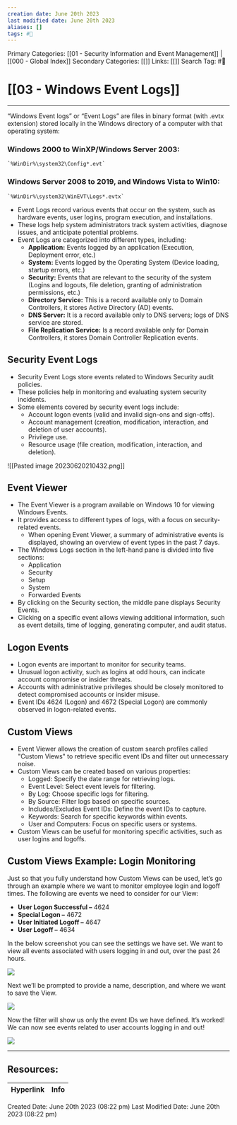 ```yaml
---
creation date: June 20th 2023
last modified date: June 20th 2023
aliases: []
tags: #📖
---
```


Primary Categories: [[01 - Security Information and Event Management]] | [[000 - Global Index]] 
Secondary Categories: [[]] 
Links: [[]] 
Search Tag: #📖  

# [[03 - Windows Event Logs]]  
---

“Windows Event logs” or “Event Logs” are files in binary format (with .evtx extension) stored locally in the Windows directory of a computer with that operating system:

### Windows 2000 to WinXP/Windows Server 2003:
    `%WinDir%\system32\Config*.evt`

### Windows Server 2008 to 2019, and Windows Vista to Win10:  
    `%WinDir%\system32\WinEVT\Logs*.evtx`

- Event Logs record various events that occur on the system, such as hardware events, user logins, program execution, and installations.
- These logs help system administrators track system activities, diagnose issues, and anticipate potential problems.
- Event Logs are categorized into different types, including:
	- **Application:** Events logged by an application (Execution, Deployment error, etc.)
	- **System:** Events logged by the Operating System (Device loading, startup errors, etc.)
	- **Security:** Events that are relevant to the security of the system (Logins and logouts, file deletion, granting of administration permissions, etc.)
	- **Directory Service:** This is a record available only to Domain Controllers, it stores Active Directory (AD) events.
	- **DNS Server:** It is a record available only to DNS servers; logs of DNS service are stored.
	- **File Replication Service:** Is a record available only for Domain Controllers, it stores Domain Controller Replication events.

## Security Event Logs
- Security Event Logs store events related to Windows Security audit policies.
- These policies help in monitoring and evaluating system security incidents.
- Some elements covered by security event logs include:
	 - Account logon events (valid and invalid sign-ons and sign-offs).
	 - Account management (creation, modification, interaction, and deletion of user accounts).
	 - Privilege use.
	 - Resource usage (file creation, modification, interaction, and deletion).

![[Pasted image 20230620210432.png]]

## Event Viewer
- The Event Viewer is a program available on Windows 10 for viewing Windows Events.
- It provides access to different types of logs, with a focus on security-related events.
	- When opening Event Viewer, a summary of administrative events is displayed, showing an overview of event types in the past 7 days.
- The Windows Logs section in the left-hand pane is divided into five sections:
	 - Application
	 - Security
	 - Setup
	 - System
	 - Forwarded Events
- By clicking on the Security section, the middle pane displays Security Events.
- Clicking on a specific event allows viewing additional information, such as event details, time of logging, generating computer, and audit status.

## Logon Events
- Logon events are important to monitor for security teams.
- Unusual logon activity, such as logins at odd hours, can indicate account compromise or insider threats.
- Accounts with administrative privileges should be closely monitored to detect compromised accounts or insider misuse.
- Event IDs 4624 (Logon) and 4672 (Special Logon) are commonly observed in logon-related events.

## Custom Views
- Event Viewer allows the creation of custom search profiles called "Custom Views" to retrieve specific event IDs and filter out unnecessary noise.
- Custom Views can be created based on various properties:
	- Logged: Specify the date range for retrieving logs.
	- Event Level: Select event levels for filtering.
	- By Log: Choose specific logs for filtering.
	- By Source: Filter logs based on specific sources.
	- Includes/Excludes Event IDs: Define the event IDs to capture.
	- Keywords: Search for specific keywords within events.
	- User and Computers: Focus on specific users or systems.
- Custom Views can be useful for monitoring specific activities, such as user logins and logoffs.

## **Custom Views Example: Login Monitoring**

Just so that you fully understand how Custom Views can be used, let’s go through an example where we want to monitor employee login and logoff times. The following are events we need to consider for our View:

- **User Logon Successful –** 4624
- **Special Logon –** 4672
- **User Initiated Logoff –** 4647
- **User Logoff –** 4634

In the below screenshot you can see the settings we have set. We want to view all events associated with users logging in and out, over the past 24 hours.

![](https://d2y9h8w1ydnujs.cloudfront.net/uploads/content/images/73c25d8717f1645071b7e1cf7a48e2361031b41d8e716b3c9be1dba69c2993825bf178ef827effbd3cf2c498dc31.png)

Next we’ll be prompted to provide a name, description, and where we want to save the View.

  
![](https://d2y9h8w1ydnujs.cloudfront.net/uploads/content/images/4fffaa5be1d6d8e6dbf8127e26e99a5b42d9d144caa604d165328dd1a938941bcbdd3770286734bd0ed9881e72f5.png)

Now the filter will show us only the event IDs we have defined. It’s worked! We can now see events related to user accounts logging in and out!

  
![](https://d2y9h8w1ydnujs.cloudfront.net/uploads/content/images/bde7b3cdbec0d4e79ac9e1db069b07123ace74a4290f6d425948006da13cef3bdd9e994ac80f0f57514ab4a4f492.png)


___

## Resources:

| Hyperlink | Info |
| --------- | ---- |


Created Date: June 20th 2023 (08:22 pm) 
Last Modified Date: June 20th 2023 (08:22 pm)
